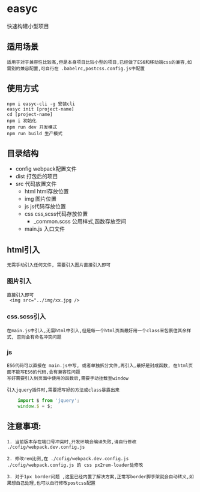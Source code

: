 # easyc
快速构建小型项目

## 适用场景
    适用于对于兼容性比较高,但是本身项目比较小型的项目,已经做了ES6和移动端css的兼容,如需别的兼容配置,可自行在 .babelrc,postcss.config.js中配置

## 使用方式 
    npm i easyc-cli -g 安装cli
    easyc init [project-name]
    cd [project-name]
    npm i 初始化
    npm run dev 开发模式 
    npm run build 生产模式 

## 目录结构

- config webpack配置文件
- dist 打包后的项目
- src 代码放置文件
    - html html存放位置
    - img 图片位置
    - js js代码存放位置
    - css css,scss代码存放位置
        - _common.scss 公用样式,函数存放空间
    - main.js 入口文件 

## html引入  
    无需手动引入任何文件, 需要引入图片直接引入即可

### 图片引入
    直接引入即可
     <img src="../img/xx.jpg />  

### css.scss引入 
    在main.js中引入,无需html中引入,但是每一个html页面最好用一个class来包裹住其余样式, 否则会有命名冲突问题

### js 
    ES6代码可以直接在 main.js中写, 或者单独拆分文件,再引入,最好是封成函数, 在html页面不能写ES6的代码,会有兼容性问题
    写好需要引入到页面中使用的函数后,需要手动挂载至window  

    引入jquery插件时,需要把写好的方法或class暴露出来

```js
    import $ from 'jquery';
    window.$ = $;
```
## 注意事项:
    1. 当前版本存在端口号冲突时,开发环境会编译失败,请自行修改 ./cofig/webpack.dev.config.js  

    2. 修改rem比例,在 ./cofig/webpack.dev.config.js   ./cofig/webpack.config.js 的 css px2rem-loader处修改  
    
    3. 对于1px border问题 ,这里已经内置了解决方案,正常写border脚手架就会自动转义,如果想自己处理,也可以自行修改postcss配置




